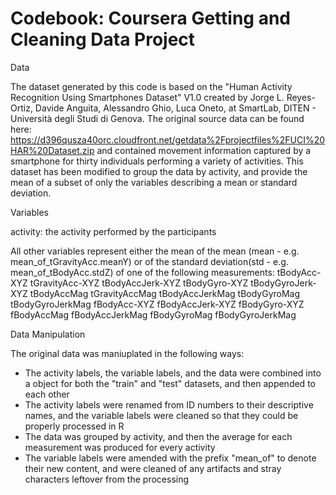 Codebook: Coursera Getting and Cleaning Data Project
=====================================================

Data

The dataset generated by this code is based on the "Human Activity Recognition Using Smartphones Dataset" V1.0 created by Jorge L. Reyes-Ortiz, Davide Anguita, Alessandro Ghio, Luca Oneto, at SmartLab, DITEN - Università degli Studi di Genova.
The original source data can be found here: https://d396qusza40orc.cloudfront.net/getdata%2Fprojectfiles%2FUCI%20HAR%20Dataset.zip and contained movement information captured by a smartphone for thirty individuals performing a variety of activities.
This dataset has been modified to group the data by activity, and provide the mean of a subset of only the variables describing a mean or standard deviation.

Variables

activity: the activity performed by the participants

All other variables represent either the mean of the mean (mean - e.g. mean_of_tGravityAcc.meanY) or of the standard deviation(std - e.g. mean_of_tBodyAcc.stdZ) of one of the following measurements:
tBodyAcc-XYZ
tGravityAcc-XYZ
tBodyAccJerk-XYZ
tBodyGyro-XYZ
tBodyGyroJerk-XYZ
tBodyAccMag
tGravityAccMag
tBodyAccJerkMag
tBodyGyroMag
tBodyGyroJerkMag
fBodyAcc-XYZ
fBodyAccJerk-XYZ
fBodyGyro-XYZ
fBodyAccMag
fBodyAccJerkMag
fBodyGyroMag
fBodyGyroJerkMag

Data Manipulation

The original data was maniuplated in the following ways:
- The activity labels, the variable labels, and the data were combined into a object for both the "train" and "test" datasets, and then appended to each other
- The activity labels were renamed from ID numbers to their descriptive names, and the variable labels were cleaned so that they could be properly processed in R
- The data was grouped by activity, and then the average for each measurement was produced for every activity
- The variable labels were amended with the prefix "mean_of" to denote their new content, and were cleaned of any artifacts and stray characters leftover from the processing
